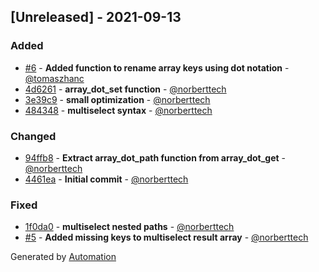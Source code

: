 ## [Unreleased] - 2021-09-13

### Added
- [#6](https://github.com/flow-php/array-dot/pull/6) - **Added function to rename array keys using dot notation** - [@tomaszhanc](https://github.com/tomaszhanc)
- [4d6261](https://github.com/flow-php/array-dot/commit/4d6261b87186f21d4edde8a8e98053b6f5bf5a4d) - **array_dot_set function** - [@norberttech](https://github.com/norberttech)
- [3e39c9](https://github.com/flow-php/array-dot/commit/3e39c9c560a3fa878ac87391e5c09be4d8fa93e3) - **small optimization** - [@norberttech](https://github.com/norberttech)
- [484348](https://github.com/flow-php/array-dot/commit/4843488e18bdd6d2879ec254f05bd298c7d7dc37) - **multiselect syntax** - [@norberttech](https://github.com/norberttech)

### Changed
- [94ffb8](https://github.com/flow-php/array-dot/commit/94ffb8d4f888c176fae941c99014998668a89454) - **Extract array_dot_path function from array_dot_get** - [@norberttech](https://github.com/norberttech)
- [4461ea](https://github.com/flow-php/array-dot/commit/4461ea9906c4a4160c2a1f58a6d17667bf7822f5) - **Initial commit** - [@norberttech](https://github.com/norberttech)

### Fixed
- [1f0da0](https://github.com/flow-php/array-dot/commit/1f0da0a7b831283ef7c40c94f4394a302b881b1c) - **multiselect nested paths** - [@norberttech](https://github.com/norberttech)
- [#5](https://github.com/flow-php/array-dot/pull/5) - **Added missing keys to multiselect result array** - [@norberttech](https://github.com/norberttech)

Generated by [Automation](https://github.com/aeon-php/automation)